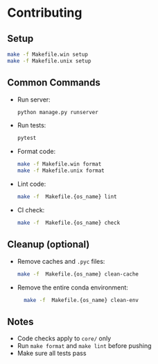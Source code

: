 # Contributing

## Setup

  ```bash
  make -f Makefile.win setup
  make -f Makefile.unix setup
  ```

## Common Commands

- Run server:  
  ```bash
  python manage.py runserver
  ```

- Run tests:  
  ```bash
  pytest
  ```

- Format code:  
  ```bash
  make -f Makefile.win format
  make -f Makefile.unix format
  ```

- Lint code:  
  ```bash
  make -f  Makefile.{os_name} lint
  ```

- CI check:  
  ```bash
  make -f  Makefile.{os_name} check
  ```

## Cleanup (optional)
- Remove caches and `.pyc` files:
  ```bash
  make -f  Makefile.{os_name} clean-cache
  ```
- Remove the entire conda environment:
  ```bash
    make -f  Makefile.{os_name} clean-env
  ```

## Notes

- Code checks apply to `core/` only  
- Run `make format` and `make lint` before pushing  
- Make sure all tests pass
